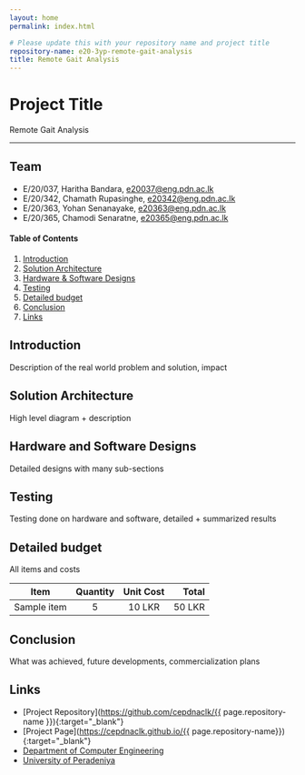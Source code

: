 ```yaml
---
layout: home
permalink: index.html

# Please update this with your repository name and project title
repository-name: e20-3yp-remote-gait-analysis
title: Remote Gait Analysis
---
```


[comment]: # "This is the standard layout for the project, but you can clean this and use your own template"

# Project Title
Remote Gait Analysis

---

## Team
-  E/20/037, Haritha Bandara, [e20037@eng.pdn.ac.lk](mailto:e20037@eng.pdn.ac.lk)
-  E/20/342, Chamath Rupasinghe, [e20342@eng.pdn.ac.lk](mailto:e20342@eng.pdn.ac.lk)
-  E/20/363, Yohan Senanayake, [e20363@eng.pdn.ac.lk](mailto:e20363@eng.pdn.ac.lk)
-  E/20/365, Chamodi Senaratne, [e20365@eng.pdn.ac.lk](mailto:e20365@eng.pdn.ac.lk)

<!-- Image (photo/drawing of the final hardware) should be here -->

<!-- This is a sample image, to show how to add images to your page. To learn more options, please refer [this](https://projects.ce.pdn.ac.lk/docs/faq/how-to-add-an-image/) -->

<!-- ![Sample Image](./images/sample.png) -->

#### Table of Contents
1. [Introduction](#introduction)
2. [Solution Architecture](#solution-architecture )
3. [Hardware & Software Designs](#hardware-and-software-designs)
4. [Testing](#testing)
5. [Detailed budget](#detailed-budget)
6. [Conclusion](#conclusion)
7. [Links](#links)

## Introduction

Description of the real world problem and solution, impact


## Solution Architecture

High level diagram + description

## Hardware and Software Designs

Detailed designs with many sub-sections

## Testing

Testing done on hardware and software, detailed + summarized results

## Detailed budget

All items and costs

| Item          | Quantity  | Unit Cost  | Total  |
| ------------- |:---------:|:----------:|-------:|
| Sample item   | 5         | 10 LKR     | 50 LKR |

## Conclusion

What was achieved, future developments, commercialization plans

## Links

- [Project Repository](https://github.com/cepdnaclk/{{ page.repository-name }}){:target="_blank"}
- [Project Page](https://cepdnaclk.github.io/{{ page.repository-name}}){:target="_blank"}
- [Department of Computer Engineering](http://www.ce.pdn.ac.lk/)
- [University of Peradeniya](https://eng.pdn.ac.lk/)

[//]: # (Please refer this to learn more about Markdown syntax)
[//]: # (https://github.com/adam-p/markdown-here/wiki/Markdown-Cheatsheet)
